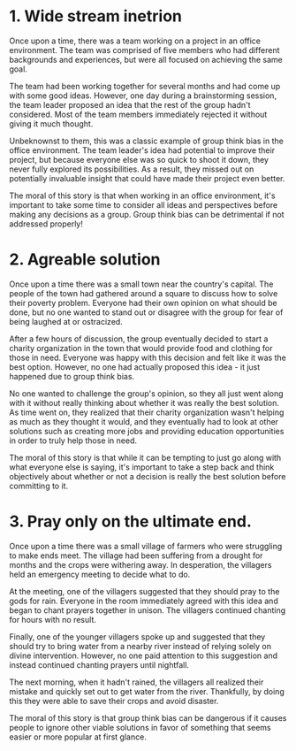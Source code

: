 # 1. Wide stream inetrion 
Once upon a time, there was a team working on a project in an office environment. The team was comprised of five members who had different backgrounds and experiences, but were all focused on achieving the same goal.

The team had been working together for several months and had come up with some good ideas. However, one day during a brainstorming session, the team leader proposed an idea that the rest of the group hadn't considered. Most of the team members immediately rejected it without giving it much thought. 

Unbeknownst to them, this was a classic example of group think bias in the office environment. The team leader's idea had potential to improve their project, but because everyone else was so quick to shoot it down, they never fully explored its possibilities. As a result, they missed out on potentially invaluable insight that could have made their project even better. 

The moral of this story is that when working in an office environment, it's important to take some time to consider all ideas and perspectives before making any decisions as a group. Group think bias can be detrimental if not addressed properly!

# 2. Agreable solution
Once upon a time there was a small town near the country's capital. The people of the town had gathered around a square to discuss how to solve their poverty problem. Everyone had their own opinion on what should be done, but no one wanted to stand out or disagree with the group for fear of being laughed at or ostracized.

After a few hours of discussion, the group eventually decided to start a charity organization in the town that would provide food and clothing for those in need. Everyone was happy with this decision and felt like it was the best option. However, no one had actually proposed this idea - it just happened due to group think bias. 

No one wanted to challenge the group's opinion, so they all just went along with it without really thinking about whether it was really the best solution. As time went on, they realized that their charity organization wasn't helping as much as they thought it would, and they eventually had to look at other solutions such as creating more jobs and providing education opportunities in order to truly help those in need. 

The moral of this story is that while it can be tempting to just go along with what everyone else is saying, it's important to take a step back and think objectively about whether or not a decision is really the best solution before committing to it.

# 3. Pray only on the ultimate end.

Once upon a time there was a small village of farmers who were struggling to make ends meet. The village had been suffering from a drought for months and the crops were withering away. In desperation, the villagers held an emergency meeting to decide what to do.

At the meeting, one of the villagers suggested that they should pray to the gods for rain. Everyone in the room immediately agreed with this idea and began to chant prayers together in unison. The villagers continued chanting for hours with no result.

Finally, one of the younger villagers spoke up and suggested that they should try to bring water from a nearby river instead of relying solely on divine intervention. However, no one paid attention to this suggestion and instead continued chanting prayers until nightfall.

The next morning, when it hadn't rained, the villagers all realized their mistake and quickly set out to get water from the river. Thankfully, by doing this they were able to save their crops and avoid disaster.

The moral of this story is that group think bias can be dangerous if it causes people to ignore other viable solutions in favor of something that seems easier or more popular at first glance.